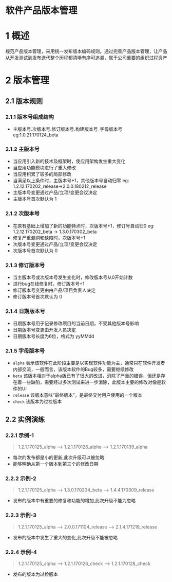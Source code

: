 软件产品版本管理
===============
# 1 概述
规范产品版本管理，采用统一发布版本编码规则。通过完善产品版本管理，让产品从开发测试到发布迭代整个历程都清晰有序可追溯，属于公司重要的组织过程资产
# 2 版本管理
## 2.1 版本规则
### 2.1.1 版本号组成结构
+ 主版本号.次版本号.修订版本号.构建版本号_字母版本号 eg:1.0.21.170124_beta
### 2.1.2 主版本号
+ 当应用引入新的技术及框架时，使应用架构发生重大变化
+ 当应用功能模块进行了重大修改
+ 当应用积累了较多的局部修改
+ 当满足以上条件时，主版本号+1，其他版本号自动归零 eg: 1.2.12.170202_release->2.0.0.180212_release
+ 主版本号变更通过产品/立项/变更会议决定
+ 主版本号首次默认为 1
### 2.1.2 次版本号
+ 在原有基础上增加了新的功能特点时，次版本号+1，修订号自动归0 eg: 1.2.12.170202_beta -> 1.3.0.170302_beta
+ 修复严重漏洞和缺陷时，次版本号+1
+ 次版本号变更通过产品/立项/变更会议决定
+ 次版本号首次默认为 0
### 2.1.3 修订版本号
+ 当主版本号或次版本号发生变化时，修改版本号从0开始计数
+ 进行bug在线修复时，修订版本号+1
+ 修订版本号变更由由产品/项目负责人决定
+ 修订版本号首次默认为 0
### 2.1.4 日期版本号
+ 日期版本号用于记录修改项目的当前日期，不受其他版本号影响
+ 日期版本号变更由开发人员决定
+ 日期版本号长度为6位，格式为 yyMMdd
### 2.1.5 字母版本号
+ `alpha` 表示该软件在此阶段主要是以实现软件功能为主，通常只在软件开发者内部交流，一般而言，该版本软件的Bug较多，需要继续修改
+ `beta` 该版本相对于alpha版已有了很大的改进，消除了严重的错误，但还是存在着一些缺陷，需要经过多次测试来进一步消除，此版本主要的修改对像是软件的UI
+ `release` 该版本意味“最终版本”，是最终交付用户使用的一个版本
+ `check` 该版本为过检版本
## 2.2 实例演练
### 2.2.1 示例-1
> 1.2.1.170125_alpha --> 1.2.1.170126_alpha --> 1.2.1.170139_alpha
+ 每次的发布都是小的更新,此次升级可以被忽略 
+ 能够明确从第一个版本到第三个的修改日期 
### 2.2.2 示例-2
> 1.2.1.170125_alpha --> 1.3.0.170204_beta --> 1.4.4.170309_release
+ 发布的版本中有重要的修复和功能的增加,此次升级不能为忽略
### 2.2.3 示例-3
> 1.2.1.170125_alpha --> 2.0.0.171104_release --> 2.1.4.171219_release
+ 发布的版本中发生了重大的变化,此次升级不能被忽略
### 2.2.4 示例-4
> 1.2.1.170125_alpha --> 1.2.1.170126_check --> 1.2.1.170128_check
+ 发布的版本为过检版本
